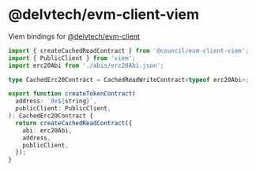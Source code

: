 # @delvtech/evm-client-viem

Viem bindings for [@delvtech/evm-client](https://github.com/delvtech/evm-client/tree/main/packages/evm-client)

```ts
import { createCachedReadContract } from '@council/evm-client-viem';
import { PublicClient } from 'viem';
import erc20Abi from './abis/erc20Abi.json';

type CachedErc20Contract = CachedReadWriteContract<typeof erc20Abi>;

export function createTokenContract(
  address: `0x${string}`,
  publicClient: PublicClient,
): CachedErc20Contract {
  return createCachedReadContract({
    abi: erc20Abi,
    address,
    publicClient,
  });
}
```
